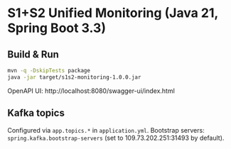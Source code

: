 # S1+S2 Unified Monitoring (Java 21, Spring Boot 3.3)

## Build & Run
```bash
mvn -q -DskipTests package
java -jar target/s1s2-monitoring-1.0.0.jar
```
OpenAPI UI: http://localhost:8080/swagger-ui/index.html

## Kafka topics
Configured via `app.topics.*` in `application.yml`.
Bootstrap servers: `spring.kafka.bootstrap-servers` (set to 109.73.202.251:31493 by default).

